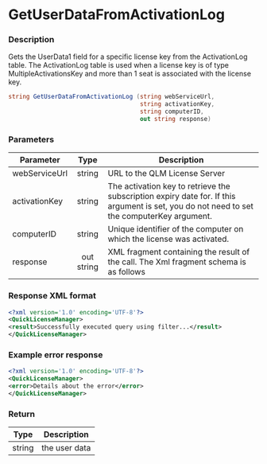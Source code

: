 # GetUserDataFromActivationLog

### Description

Gets the UserData1 field for a specific license key from the ActivationLog table. The ActivationLog table is used when a license key is of type MultipleActivationsKey and more than 1 seat is associated with the license key.

```csharp
string GetUserDataFromActivationLog (string webServiceUrl, 
                                     string activationKey, 
                                     string computerID, 
                                     out string response)
```

### Parameters

| Parameter     |    Type    | Description                                                                                                                                |
| ------------- | :--------: | ------------------------------------------------------------------------------------------------------------------------------------------ |
| webServiceUrl |   string   | URL to the QLM License Server                                                                                                              |
| activationKey |   string   | The activation key to retrieve the subscription expiry date for. If this argument is set, you do not need to set the computerKey argument. |
| computerID    |   string   | Unique identifier of the computer on which the license was activated.                                                                      |
| response      | out string | XML fragment containing the result of the call. The Xml fragment schema is as follows                                                      |

### Response XML format

```xml
<?xml version='1.0' encoding='UTF-8'?>
<QuickLicenseManager>
<result>Successfully executed query using filter...</result>
</QuickLicenseManager>
```

### Example error response

```xml
<?xml version='1.0' encoding='UTF-8'?>
<QuickLicenseManager>
<error>Details about the error</error>
</QuickLicenseManager>
```

### Return

| Type   | Description   |
| ------ | ------------- |
| string | the user data |

